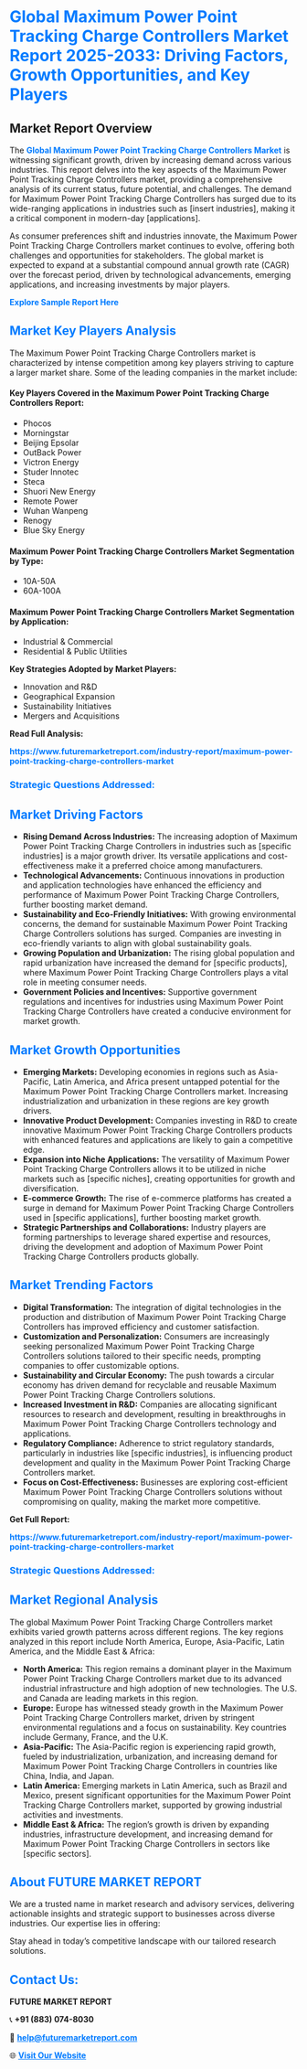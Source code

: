 <h1 style="color: #007BFF;">Global Maximum Power Point Tracking Charge Controllers Market Report 2025-2033: Driving Factors, Growth Opportunities, and Key Players</h1>

<section id="overview">
<h2>Market Report Overview</h2>
<p>The <a href="https://www.futuremarketreport.com/industry-report/maximum-power-point-tracking-charge-controllers-market" style="color: #007BFF; text-decoration: none;"><strong>Global Maximum Power Point Tracking Charge Controllers Market</strong></a> is witnessing significant growth, driven by increasing demand across various industries. This report delves into the key aspects of the Maximum Power Point Tracking Charge Controllers market, providing a comprehensive analysis of its current status, future potential, and challenges. The demand for Maximum Power Point Tracking Charge Controllers has surged due to its wide-ranging applications in industries such as [insert industries], making it a critical component in modern-day [applications].</p>
<p>As consumer preferences shift and industries innovate, the Maximum Power Point Tracking Charge Controllers market continues to evolve, offering both challenges and opportunities for stakeholders. The global market is expected to expand at a substantial compound annual growth rate (CAGR) over the forecast period, driven by technological advancements, emerging applications, and increasing investments by major players.</p>
</section>

<section id="overview">
<p><a href="https://www.futuremarketreport.com/request-sample/reportId=57250" style="color: #007BFF; text-decoration: none;"><strong>Explore Sample Report Here</strong></a></p>
</section>

<section id="key-players">
<h2 style="color: #007BFF;">Market Key Players Analysis</h2>
<p>The Maximum Power Point Tracking Charge Controllers market is characterized by intense competition among key players striving to capture a larger market share. Some of the leading companies in the market include:</p>
<h4>Key Players Covered in the Maximum Power Point Tracking Charge Controllers Report:</h4>
<ul><li>Phocos</li><li>Morningstar</li><li>Beijing Epsolar</li><li>OutBack Power</li><li>Victron Energy</li><li>Studer Innotec</li><li>Steca</li><li>Shuori New Energy</li><li>Remote Power</li><li>Wuhan Wanpeng</li><li>Renogy</li><li>Blue Sky Energy</li></ul>
<h4>Maximum Power Point Tracking Charge Controllers Market Segmentation by Type:</h4>
<ul><li>10A-50A</li><li>60A-100A</li></ul>

<h4>Maximum Power Point Tracking Charge Controllers Market Segmentation by Application:</h4>
<ul><li>Industrial &amp; Commercial</li><li>Residential &amp; Public Utilities</li></ul>
<p><strong>Key Strategies Adopted by Market Players:</strong></p>
<ul>
<li>Innovation and R&D</li>
<li>Geographical Expansion</li>
<li>Sustainability Initiatives</li>
<li>Mergers and Acquisitions</li>
</ul>
</section>

<section>
<p><strong>Read Full Analysis: </strong></p><a href="https://www.futuremarketreport.com/industry-report/maximum-power-point-tracking-charge-controllers-market" style="color: #007BFF; text-decoration: none;"><strong>https://www.futuremarketreport.com/industry-report/maximum-power-point-tracking-charge-controllers-market</strong></a>
<h3 style="color: #007BFF;">Strategic Questions Addressed:</h3>
</section>

<section id="driving-factors">
<h2 style="color: #007BFF;">Market Driving Factors</h2>
<ul>
<li><strong>Rising Demand Across Industries:</strong> The increasing adoption of Maximum Power Point Tracking Charge Controllers in industries such as [specific industries] is a major growth driver. Its versatile applications and cost-effectiveness make it a preferred choice among manufacturers.</li>
<li><strong>Technological Advancements:</strong> Continuous innovations in production and application technologies have enhanced the efficiency and performance of Maximum Power Point Tracking Charge Controllers, further boosting market demand.</li>
<li><strong>Sustainability and Eco-Friendly Initiatives:</strong> With growing environmental concerns, the demand for sustainable Maximum Power Point Tracking Charge Controllers solutions has surged. Companies are investing in eco-friendly variants to align with global sustainability goals.</li>
<li><strong>Growing Population and Urbanization:</strong> The rising global population and rapid urbanization have increased the demand for [specific products], where Maximum Power Point Tracking Charge Controllers plays a vital role in meeting consumer needs.</li>
<li><strong>Government Policies and Incentives:</strong> Supportive government regulations and incentives for industries using Maximum Power Point Tracking Charge Controllers have created a conducive environment for market growth.</li>
</ul>
</section>

<section id="growth-opportunities">
<h2 style="color: #007BFF;">Market Growth Opportunities</h2>
<ul>
<li><strong>Emerging Markets:</strong> Developing economies in regions such as Asia-Pacific, Latin America, and Africa present untapped potential for the Maximum Power Point Tracking Charge Controllers market. Increasing industrialization and urbanization in these regions are key growth drivers.</li>
<li><strong>Innovative Product Development:</strong> Companies investing in R&D to create innovative Maximum Power Point Tracking Charge Controllers products with enhanced features and applications are likely to gain a competitive edge.</li>
<li><strong>Expansion into Niche Applications:</strong> The versatility of Maximum Power Point Tracking Charge Controllers allows it to be utilized in niche markets such as [specific niches], creating opportunities for growth and diversification.</li>
<li><strong>E-commerce Growth:</strong> The rise of e-commerce platforms has created a surge in demand for Maximum Power Point Tracking Charge Controllers used in [specific applications], further boosting market growth.</li>
<li><strong>Strategic Partnerships and Collaborations:</strong> Industry players are forming partnerships to leverage shared expertise and resources, driving the development and adoption of Maximum Power Point Tracking Charge Controllers products globally.</li>
</ul>
</section>

<section id="trending-factors">
<h2 style="color: #007BFF;">Market Trending Factors</h2>
<ul>
<li><strong>Digital Transformation:</strong> The integration of digital technologies in the production and distribution of Maximum Power Point Tracking Charge Controllers has improved efficiency and customer satisfaction.</li>
<li><strong>Customization and Personalization:</strong> Consumers are increasingly seeking personalized Maximum Power Point Tracking Charge Controllers solutions tailored to their specific needs, prompting companies to offer customizable options.</li>
<li><strong>Sustainability and Circular Economy:</strong> The push towards a circular economy has driven demand for recyclable and reusable Maximum Power Point Tracking Charge Controllers solutions.</li>
<li><strong>Increased Investment in R&D:</strong> Companies are allocating significant resources to research and development, resulting in breakthroughs in Maximum Power Point Tracking Charge Controllers technology and applications.</li>
<li><strong>Regulatory Compliance:</strong> Adherence to strict regulatory standards, particularly in industries like [specific industries], is influencing product development and quality in the Maximum Power Point Tracking Charge Controllers market.</li>
<li><strong>Focus on Cost-Effectiveness:</strong> Businesses are exploring cost-efficient Maximum Power Point Tracking Charge Controllers solutions without compromising on quality, making the market more competitive.</li>
</ul>
</section>

<section>
<p><strong>Get Full Report: </strong></p><a href="https://www.futuremarketreport.com/industry-report/maximum-power-point-tracking-charge-controllers-market" style="color: #007BFF; text-decoration: none;"><strong>https://www.futuremarketreport.com/industry-report/maximum-power-point-tracking-charge-controllers-market</strong></a>
<h3 style="color: #007BFF;">Strategic Questions Addressed:</h3>
</section>


<section id="regional-analysis">
<h2 style="color: #007BFF;">Market Regional Analysis</h2>
<p>The global Maximum Power Point Tracking Charge Controllers market exhibits varied growth patterns across different regions. The key regions analyzed in this report include North America, Europe, Asia-Pacific, Latin America, and the Middle East & Africa:</p>
<ul>
<li><strong>North America:</strong> This region remains a dominant player in the Maximum Power Point Tracking Charge Controllers market due to its advanced industrial infrastructure and high adoption of new technologies. The U.S. and Canada are leading markets in this region.</li>
<li><strong>Europe:</strong> Europe has witnessed steady growth in the Maximum Power Point Tracking Charge Controllers market, driven by stringent environmental regulations and a focus on sustainability. Key countries include Germany, France, and the U.K.</li>
<li><strong>Asia-Pacific:</strong> The Asia-Pacific region is experiencing rapid growth, fueled by industrialization, urbanization, and increasing demand for Maximum Power Point Tracking Charge Controllers in countries like China, India, and Japan.</li>
<li><strong>Latin America:</strong> Emerging markets in Latin America, such as Brazil and Mexico, present significant opportunities for the Maximum Power Point Tracking Charge Controllers market, supported by growing industrial activities and investments.</li>
<li><strong>Middle East & Africa:</strong> The region’s growth is driven by expanding industries, infrastructure development, and increasing demand for Maximum Power Point Tracking Charge Controllers in sectors like [specific sectors].</li>
</ul>
</section>

<footer>
<h2 style="color: #007BFF;">About FUTURE MARKET REPORT</h2>
<p>We are a trusted name in market research and advisory services, delivering actionable insights and strategic support to businesses across diverse industries. Our expertise lies in offering:</p>

<p>Stay ahead in today’s competitive landscape with our tailored research solutions.</p>

<h2 style="color: #007BFF;">Contact Us:</h2>
<p><strong>FUTURE MARKET REPORT</strong></p>
<p>📞 <strong>+91 (883) 074-8030</strong></p>
<p>📧 <strong><a href="mailto:help@futuremarketreport.com" style="color: #007BFF;">help@futuremarketreport.com</a></strong></p>
<p>🌐 <strong><a href="https://www.futuremarketreport.com/" style="color: #007BFF;">Visit Our Website</a></strong></p>
</footer>